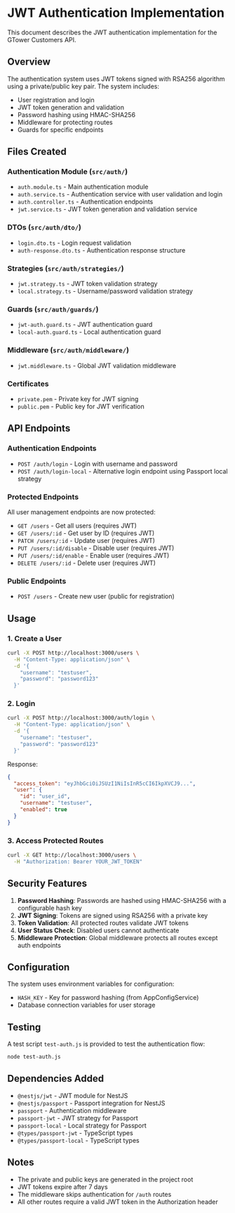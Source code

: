 # JWT Authentication Implementation

This document describes the JWT authentication implementation for the GTower Customers API.

## Overview

The authentication system uses JWT tokens signed with RSA256 algorithm using a private/public key pair. The system includes:

- User registration and login
- JWT token generation and validation
- Password hashing using HMAC-SHA256
- Middleware for protecting routes
- Guards for specific endpoints

## Files Created

### Authentication Module (`src/auth/`)

- `auth.module.ts` - Main authentication module
- `auth.service.ts` - Authentication service with user validation and login
- `auth.controller.ts` - Authentication endpoints
- `jwt.service.ts` - JWT token generation and validation service

### DTOs (`src/auth/dto/`)

- `login.dto.ts` - Login request validation
- `auth-response.dto.ts` - Authentication response structure

### Strategies (`src/auth/strategies/`)

- `jwt.strategy.ts` - JWT token validation strategy
- `local.strategy.ts` - Username/password validation strategy

### Guards (`src/auth/guards/`)

- `jwt-auth.guard.ts` - JWT authentication guard
- `local-auth.guard.ts` - Local authentication guard

### Middleware (`src/auth/middleware/`)

- `jwt.middleware.ts` - Global JWT validation middleware

### Certificates

- `private.pem` - Private key for JWT signing
- `public.pem` - Public key for JWT verification

## API Endpoints

### Authentication Endpoints

- `POST /auth/login` - Login with username and password
- `POST /auth/login-local` - Alternative login endpoint using Passport local strategy

### Protected Endpoints

All user management endpoints are now protected:
- `GET /users` - Get all users (requires JWT)
- `GET /users/:id` - Get user by ID (requires JWT)
- `PATCH /users/:id` - Update user (requires JWT)
- `PUT /users/:id/disable` - Disable user (requires JWT)
- `PUT /users/:id/enable` - Enable user (requires JWT)
- `DELETE /users/:id` - Delete user (requires JWT)

### Public Endpoints

- `POST /users` - Create new user (public for registration)

## Usage

### 1. Create a User

```bash
curl -X POST http://localhost:3000/users \
  -H "Content-Type: application/json" \
  -d '{
    "username": "testuser",
    "password": "password123"
  }'
```

### 2. Login

```bash
curl -X POST http://localhost:3000/auth/login \
  -H "Content-Type: application/json" \
  -d '{
    "username": "testuser",
    "password": "password123"
  }'
```

Response:
```json
{
  "access_token": "eyJhbGciOiJSUzI1NiIsInR5cCI6IkpXVCJ9...",
  "user": {
    "id": "user_id",
    "username": "testuser",
    "enabled": true
  }
}
```

### 3. Access Protected Routes

```bash
curl -X GET http://localhost:3000/users \
  -H "Authorization: Bearer YOUR_JWT_TOKEN"
```

## Security Features

1. **Password Hashing**: Passwords are hashed using HMAC-SHA256 with a configurable hash key
2. **JWT Signing**: Tokens are signed using RSA256 with a private key
3. **Token Validation**: All protected routes validate JWT tokens
4. **User Status Check**: Disabled users cannot authenticate
5. **Middleware Protection**: Global middleware protects all routes except auth endpoints

## Configuration

The system uses environment variables for configuration:

- `HASH_KEY` - Key for password hashing (from AppConfigService)
- Database connection variables for user storage

## Testing

A test script `test-auth.js` is provided to test the authentication flow:

```bash
node test-auth.js
```

## Dependencies Added

- `@nestjs/jwt` - JWT module for NestJS
- `@nestjs/passport` - Passport integration for NestJS
- `passport` - Authentication middleware
- `passport-jwt` - JWT strategy for Passport
- `passport-local` - Local strategy for Passport
- `@types/passport-jwt` - TypeScript types
- `@types/passport-local` - TypeScript types

## Notes

- The private and public keys are generated in the project root
- JWT tokens expire after 7 days
- The middleware skips authentication for `/auth` routes
- All other routes require a valid JWT token in the Authorization header
